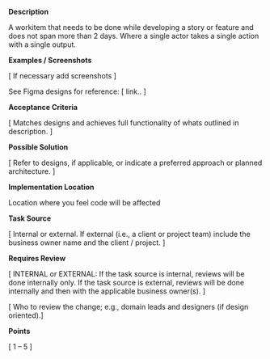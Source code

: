**Description**

A workitem that needs to be done while developing a story or feature and does not span more than 2 days. Where a single actor takes a single action with a single output. 

**Examples / Screenshots**

[ If necessary add screenshots ]

See Figma designs for reference: [ link.. ]

**Acceptance Criteria**

[ Matches designs and achieves full functionality of whats outlined in description. ]

**Possible Solution**

[ Refer to designs, if applicable, or indicate a preferred approach or planned architecture. ]

**Implementation Location**

Location where you feel code will be affected

**Task Source**

[ Internal or external. If external (i.e., a client or project team) include the business owner name and the client / project. ]  

**Requires Review**

[ INTERNAL or EXTERNAL: If the task source is internal, reviews will be done internally only. If the task source is external, reviews will be done internally and then with the applicable business owner(s). ]  

[ Who to review the change; e.g.,  domain leads and designers (if design oriented).]

**Points** 

[ 1 – 5 ] 
